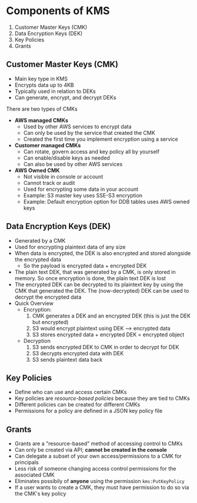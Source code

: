 # Components of KMS

1. Customer Master Keys (CMK)
2. Data Encryption Keys (DEK)
3. Key Policies
4. Grants

## Customer Master Keys (CMK)
* Main key type in KMS
* Encrypts data up to 4KB
* Typically used in relation to DEKs
* Can generate, encrypt, and decrypt DEKs

There are two types of CMKs
* **AWS managed CMKs**
	* Used by other AWS services to encrypt data
	* Can only be used by the service that created the CMK
	* Created the first time you implement encryption using a service
* **Customer managed CMKs**
	* Can rotate, govern access and key policy all by yourself
	* Can enable/disable keys as needed
	* Can also be used by other AWS services
* **AWS Owned CMK**
	- Not visible in console or account
	- Cannot track or audit
	- Used for encrypting some data in your account
	- Example: S3 master key uses SSE-S3 encryption
	- Example: Default encryption option for DDB tables uses AWS owned keys

## Data Encryption Keys (DEK)
* Generated by a CMK
* Used for encrypting plaintext data of any size
* When data is encrypted, the DEK is also encrypted and stored alongside the encrypted data
	* So the payload is encrypted data + encrypted DEK
* The plain text DEK, that was generated by a CMK, is only stored in memory. So once encryption is done, the plain text DEK is lost
* The encrypted DEK can be decrypted to its plaintext key by using the CMK that generated the DEK. The (now-decrypted) DEK can be used to decrypt the encrypted data
* Quick Overview
	* Encryption:
		1. CMK generates a DEK and an encrypted DEK (this is just the DEK but encrypted)
		2. S3 would encrypt plaintext using DEK --> encrypted data
		3. S3 stores encrypted data + encrypted DEK = encrypted object
	* Decryption
		1. S3 sends encrypted DEK to CMK in order to decrypt for DEK
		2. S3 decrypts encrypted data with DEK
		3. S3 sends plaintext data back

## Key Policies
* Define who can use and access certain CMKs
* Key policies are *resource-based policies* because they are tied to CMKs
* Different policies can be created for different CMKs
* Permissions for a policy are defined in a JSON key policy file

## Grants
* Grants are a "resource-based" method of accessing control to CMKs
* Can only be created via API; **cannot be created in the console**
* Can delegate a subset of your own access/permissions to a CMK for principals
* Less risk of someone changing access control permissions for the associated CMK
* Eliminates possibily of **anyone** using the permission `kms:PutKeyPolicy`
* If a user wants to create a CMK, they must have permission to do so via the CMK's key policy
